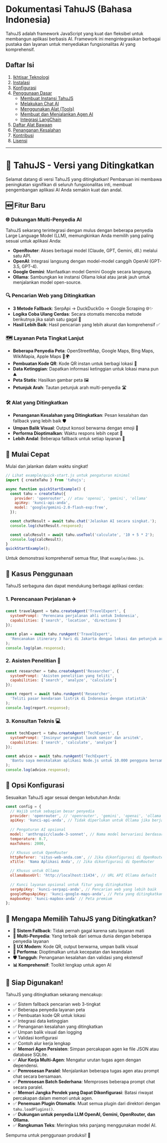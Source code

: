 # Dokumentasi TahuJS (Bahasa Indonesia)

TahuJS adalah framework JavaScript yang kuat dan fleksibel untuk membangun aplikasi berbasis AI. Framework ini mengintegrasikan berbagai pustaka dan layanan untuk menyediakan fungsionalitas AI yang komprehensif.

## Daftar Isi

1.  [Ikhtisar Teknologi](#1-ikhtisar-teknologi)
2.  [Instalasi](#2-instalasi)
3.  [Konfigurasi](#3-konfigurasi)
4.  [Penggunaan Dasar](#4-penggunaan-dasar)
    *   [Membuat Instansi TahuJS](#membuat-instansi-tahujs)
    *   [Melakukan Chat AI](#melakukan-chat-ai)
    *   [Menggunakan Alat (Tools)](#menggunakan-alat-tools)
    *   [Membuat dan Menjalankan Agen AI](#membuat-dan-menjalankan-agen-ai)
    *   [Integrasi LangChain](#integrasi-langchain)
5.  [Daftar Alat Bawaan](#5-daftar-alat-bawaan)
6.  [Penanganan Kesalahan](#6-penanganan-kesalahan)
7.  [Kontribusi](#7-kontribusi)
8.  [Lisensi](#8-lisensi)

---

# 🥘 TahuJS - Versi yang Ditingkatkan

Selamat datang di versi TahuJS yang ditingkatkan! Pembaruan ini membawa peningkatan signifikan di seluruh fungsionalitas inti, membuat pengembangan aplikasi AI Anda semakin kuat dan andal.

## 🆕 Fitur Baru

### 🌐 Dukungan Multi-Penyedia AI
TahuJS sekarang terintegrasi dengan mulus dengan beberapa penyedia Large Language Model (LLM), memungkinkan Anda memilih yang paling sesuai untuk aplikasi Anda:
-   **OpenRouter**: Akses berbagai model (Claude, GPT, Gemini, dll.) melalui satu API.
-   **OpenAI**: Integrasi langsung dengan model-model canggih OpenAI (GPT-3.5, GPT-4).
-   **Google Gemini**: Manfaatkan model Gemini Google secara langsung.
-   **Ollama**: Sambungkan ke instansi Ollama lokal atau jarak jauh untuk menjalankan model open-source.

### 🔍 Pencarian Web yang Ditingkatkan
-   **3 Metode Fallback**: SerpApi → DuckDuckGo → Google Scraping 🌐✨
-   **Logika Coba Ulang Cerdas**: Secara otomatis mencoba metode berikutnya jika salah satu gagal 🔄
-   **Hasil Lebih Baik**: Hasil pencarian yang lebih akurat dan komprehensif ✅

### 🗺️ Layanan Peta Tingkat Lanjut
-   **Beberapa Penyedia Peta**: OpenStreetMap, Google Maps, Bing Maps, WikiMapia, Apple Maps 📍🌍
-   **Pembuatan Kode QR**: Kode QR instan untuk berbagi lokasi 📱
-   **Data Ketinggian**: Dapatkan informasi ketinggian untuk lokasi mana pun ⛰️
-   **Peta Statis**: Hasilkan gambar peta 🖼️
-   **Petunjuk Arah**: Tautan petunjuk arah multi-penyedia 🛣️

### 🛠️ Alat yang Ditingkatkan
-   **Penanganan Kesalahan yang Ditingkatkan**: Pesan kesalahan dan fallback yang lebih baik 🛡️
-   **Umpan Balik Visual**: Output konsol berwarna dengan emoji 🎨
-   **Performa Dioptimalkan**: Waktu respons lebih cepat 🚀
-   **Lebih Andal**: Beberapa fallback untuk setiap layanan 💪

## 🚀 Mulai Cepat

Mulai dan jalankan dalam waktu singkat!

```javascript
// Lihat example/quick-start.js untuk pengaturan minimal
import { createTahu } from 'tahujs';

async function quickStartExample() {
  const tahu = createTahu({
    provider: 'openrouter', // atau 'openai', 'gemini', 'ollama'
    apiKey: 'kunci-api-anda',
    model: 'google/gemini-2.0-flash-exp:free',
  });

  const chatResult = await tahu.chat('Jelaskan AI secara singkat.');
  console.log(chatResult.response);

  const calcResult = await tahu.useTool('calculate', '10 + 5 * 2');
  console.log(calcResult);
}
quickStartExample();
```
Untuk demonstrasi komprehensif semua fitur, lihat `example/demo.js`.

## 🎯 Kasus Penggunaan

TahuJS serbaguna dan dapat mendukung berbagai aplikasi cerdas:

### 1. Perencanaan Perjalanan ✈️
```javascript
const travelAgent = tahu.createAgent('TravelExpert', {
  systemPrompt: 'Perencana perjalanan ahli untuk Indonesia',
  capabilities: ['search', 'location', 'directions']
});

const plan = await tahu.runAgent('TravelExpert', 
  'Rencanakan itinerary 3 hari di Jakarta dengan lokasi dan petunjuk arah yang tepat'
);
console.log(plan.response);
```

### 2. Asisten Penelitian 🔬
```javascript
const researcher = tahu.createAgent('Researcher', {
  systemPrompt: 'Asisten penelitian yang teliti',
  capabilities: ['search', 'analyze', 'calculate']
});

const report = await tahu.runAgent('Researcher', 
  'Teliti pasar kendaraan listrik di Indonesia dengan statistik'
);
console.log(report.response);
```

### 3. Konsultan Teknis 💻
```javascript
const techExpert = tahu.createAgent('TechExpert', {
  systemPrompt: 'Insinyur perangkat lunak senior dan arsitek',
  capabilities: ['search', 'calculate', 'analyze']
});

const advice = await tahu.runAgent('TechExpert', 
  'Bantu saya menskalakan aplikasi Node.js untuk 10.000 pengguna bersamaan'
);
console.log(advice.response);
```

## 🔧 Opsi Konfigurasi

Sesuaikan TahuJS agar sesuai dengan kebutuhan Anda:

```javascript
const config = {
  // Wajib untuk sebagian besar penyedia
  provider: 'openrouter', // 'openrouter', 'gemini', 'openai', 'ollama'
  apiKey: 'kunci-api-anda', // Tidak diperlukan untuk Ollama jika berjalan secara lokal tanpa otentikasi
  
  // Pengaturan AI opsional
  model: 'anthropic/claude-3-sonnet', // Nama model bervariasi berdasarkan penyedia
  temperature: 0.7,
  maxTokens: 2000,

  // Khusus untuk OpenRouter
  httpReferer: 'situs-web-anda.com', // Jika dikonfigurasi di OpenRouter
  xTitle: 'Nama Aplikasi Anda', // Jika dikonfigurasi di OpenRouter

  // Khusus untuk Ollama
  ollamaBaseUrl: 'http://localhost:11434', // URL API Ollama default
  
  // Kunci layanan opsional untuk fitur yang ditingkatkan
  serpApiKey: 'kunci-serpapi-anda', // Pencarian web yang lebih baik
  googleMapsApiKey: 'kunci-google-maps-anda', // Peta yang ditingkatkan
  mapboxKey: 'kunci-mapbox-anda' // Peta premium
};
```

## 🌟 Mengapa Memilih TahuJS yang Ditingkatkan?

-   **🔄 Sistem Fallback**: Tidak pernah gagal karena satu layanan mati
-   **🎯 Multi-Penyedia**: Yang terbaik dari semua dunia dengan beberapa penyedia layanan
-   **📱 UX Modern**: Kode QR, output berwarna, umpan balik visual
-   **🚀 Performa**: Dioptimalkan untuk kecepatan dan keandalan
-   **🛡️ Tangguh**: Penanganan kesalahan dan validasi yang ekstensif
-   **📊 Komprehensif**: Toolkit lengkap untuk agen AI

## 🎉 Siap Digunakan!

TahuJS yang ditingkatkan sekarang mencakup:
-   ✅ Sistem fallback pencarian web 3-tingkat
-   ✅ Beberapa penyedia layanan peta
-   ✅ Pembuatan kode QR untuk lokasi
-   ✅ Integrasi data ketinggian
-   ✅ Penanganan kesalahan yang ditingkatkan
-   ✅ Umpan balik visual dan logging
-   ✅ Validasi konfigurasi
-   ✅ Contoh alur kerja lengkap
-   ✅ **Memori Agen Persisten**: Simpan percakapan agen ke file JSON atau database SQLite.
-   ✅ **Alur Kerja Multi-Agen**: Mengatur urutan tugas agen dengan dependensi.
-   ✅ **Pemrosesan Paralel**: Menjalankan beberapa tugas agen atau prompt chat secara bersamaan.
-   ✅ **Pemrosesan Batch Sederhana**: Memproses beberapa prompt chat secara paralel.
-   ✅ **Memori Jangka Pendek yang Dapat Dikonfigurasi**: Batasi riwayat percakapan dalam memori untuk agen.
-   ✅ **Penemuan Plugin Otomatis**: Muat semua plugin dari direktori dengan `tahu.loadPlugins()`.
-   ✅ **Dukungan untuk penyedia LLM OpenAI, Gemini, OpenRouter, dan Ollama.**
-   ✅ **Rangkuman Teks**: Meringkas teks panjang menggunakan model AI.

Sempurna untuk penggunaan produksi! 🚀